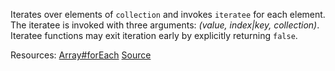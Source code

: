 Iterates over elements of <code>collection</code> and invokes <code>iteratee</code> for each element. The iteratee is invoked with three arguments: <em>(value, index|key, collection)</em>. Iteratee functions may exit iteration early by explicitly returning <code>false</code>.

Resources: [Array#forEach](https://developer.mozilla.org/docs/Web/JavaScript/Reference/Global_Objects/Array/forEach) [Source](https://www.reindex.io/blog/you-might-not-need-underscore/#iterate)
